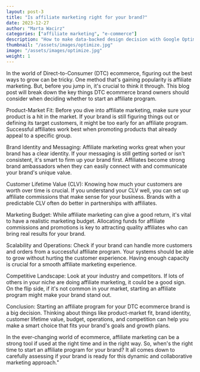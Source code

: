 ```yaml
---
layout: post-3
title: "Is affiliate marketing right for your brand?"
date: 2023-12-27
author: "Marta Wacirz"
categories: ["affiliate marketing", "e-commerce"]
description: "How to make data-backed design decision with Google Optimize (step-by-step)"
thumbnail: "/assets/images/optimize.jpg"
image: "/assets/images/optimize.jpg"
weight: 1
---
```


In the world of Direct-to-Consumer (DTC) ecommerce, figuring out the best ways to grow can be tricky. One method that's gaining popularity is affiliate marketing. But, before you jump in, it's crucial to think it through. This blog post will break down the key things DTC ecommerce brand owners should consider when deciding whether to start an affiliate program.

Product-Market Fit:
Before you dive into affiliate marketing, make sure your product is a hit in the market. If your brand is still figuring things out or defining its target customers, it might be too early for an affiliate program. Successful affiliates work best when promoting products that already appeal to a specific group.

Brand Identity and Messaging:
Affiliate marketing works great when your brand has a clear identity. If your messaging is still getting sorted or isn't consistent, it's smart to firm up your brand first. Affiliates become strong brand ambassadors when they can easily connect with and communicate your brand's unique value.

Customer Lifetime Value (CLV):
Knowing how much your customers are worth over time is crucial. If you understand your CLV well, you can set up affiliate commissions that make sense for your business. Brands with a predictable CLV often do better in partnerships with affiliates.

Marketing Budget:
While affiliate marketing can give a good return, it's vital to have a realistic marketing budget. Allocating funds for affiliate commissions and promotions is key to attracting quality affiliates who can bring real results for your brand.

Scalability and Operations:
Check if your brand can handle more customers and orders from a successful affiliate program. Your systems should be able to grow without hurting the customer experience. Having enough capacity is crucial for a smooth affiliate marketing experience.

Competitive Landscape:
Look at your industry and competitors. If lots of others in your niche are doing affiliate marketing, it could be a good sign. On the flip side, if it's not common in your market, starting an affiliate program might make your brand stand out.

Conclusion:
Starting an affiliate program for your DTC ecommerce brand is a big decision. Thinking about things like product-market fit, brand identity, customer lifetime value, budget, operations, and competition can help you make a smart choice that fits your brand's goals and growth plans.

In the ever-changing world of ecommerce, affiliate marketing can be a strong tool if used at the right time and in the right way. So, when's the right time to start an affiliate program for your brand? It all comes down to carefully assessing if your brand is ready for this dynamic and collaborative marketing approach."






